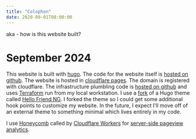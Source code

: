 ```yaml
---
title: "Colophon"
date: 2020-09-01T08:00:00
---
```


aka - how is this website built?

# September 2024

This website is built with [hugo][0]. The code for the website itself is [hosted on github][1]. The website is hosted in [cloudflare pages][2]. The domain is registered with cloudflare. The infrastructure plumbling code is [hosted on github][3] and uses [Terraform][6] run from my local workstation. I use a [fork][4] of a Hugo theme called [Hello Friend NG][5]. I forked the theme so I could get some additional hook points to customize my website. In the future, I expect I'll move off of an external theme to something minimal which lives entirely in my code. 

I use [Honeycomb][7] called by [Cloudflare Workers][9] for [server-side pageview analytics][8]. 


  [0]: https://gohugo.io
  [1]: https://github.com/tphummel/blog
  [2]: https://pages.cloudflare.com
  [3]: https://github.com/tphummel/iaas/blob/main/tomhummel.com/main.tf
  [4]: https://github.com/tphummel/hugo-theme-hello-friend-ng
  [5]: https://github.com/rhazdon/hugo-theme-hello-friend-ng
  [6]: https://terraform.io
  [7]: https://honeycomb.io
  [8]: https://github.com/tphummel/blog/blob/main/workers/index.js
  [9]: https://workers.cloudflare.com/
